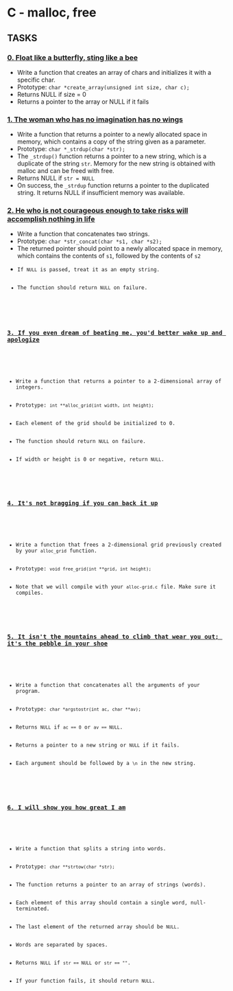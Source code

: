 <h1>C - malloc, free</h1>
    <h2>TASKS</h2>
    <h3><a href="0-create_array.c">0. Float like a butterfly, sting like a bee</a></h3>
    <ul>
        <li>Write a function that creates an array of chars and initializes it with a specific char.</li>
        <li>Prototype: <code>char *create_array(unsigned int size, char c);</code></li>
        <li>Returns NULL if size = 0</li>
        <li>Returns a pointer to the array or NULL if it fails</li>
    </ul>
    <h3><a href="1-strdup.c">1. The woman who has no imagination has no wings</a></h3>
    <ul>
        <li>Write a function that returns a pointer to a newly allocated space in memory, which contains a copy of the string given as a parameter.</li>
        <li>Prototype: <code>char *_strdup(char *str);</code></li>
        <li>The <code>_strdup()</code> function returns a pointer to a new string, which is a duplicate of the string <code>str</code>. Memory for the new string is obtained with malloc and can be freed with free.</li>
        <li>Returns NULL if <code>str = NULL</code></li>
        <li>On success, the <code>_strdup</code> function returns a pointer to the duplicated string. It returns NULL if insufficient memory was available.</li>
    </ul>
    <h3><a href="2-str_concat.c">2. He who is not courageous enough to take risks will accomplish nothing in life</a></h3>
    <ul>
        <li>Write a function that concatenates two strings.</li>
        <li>Prototype: <code>char *str_concat(char *s1, char *s2);</code></li>
        <li>The returned pointer should point to a newly allocated space in memory, which contains the contents of <code>s1</code>, followed by the contents of <code>s2</code, and null-terminated.</li>
        <li>If <code>NULL</code> is passed, treat it as an empty string.</li>
        <li>The function should return <code>NULL</code> on failure.</li>
    </ul>
    <h3><a href="3-alloc_grid.c">3. If you even dream of beating me, you'd better wake up and apologize</a></h3>
    <ul>
        <li>Write a function that returns a pointer to a 2-dimensional array of integers.</li>
        <li>Prototype: <code>int **alloc_grid(int width, int height);</code></li>
        <li>Each element of the grid should be initialized to 0.</li>
        <li>The function should return <code>NULL</code> on failure.</li>
        <li>If width or height is 0 or negative, return <code>NULL</code>.</li>
    </ul>
    <h3><a href="4-free_grid.c">4. It's not bragging if you can back it up</a></h3>
    <ul>
        <li>Write a function that frees a 2-dimensional grid previously created by your <code>alloc_grid</code> function.</li>
        <li>Prototype: <code>void free_grid(int **grid, int height);</code></li>
        <li>Note that we will compile with your <code>alloc-grid.c</code> file. Make sure it compiles.</li>
    </ul>
    <h3><a href="100-argstostr.c">5. It isn't the mountains ahead to climb that wear you out; it's the pebble in your shoe</a></h3>
    <ul>
        <li>Write a function that concatenates all the arguments of your program.</li>
        <li>Prototype: <code>char *argstostr(int ac, char **av);</code></li>
        <li>Returns <code>NULL</code> if <code>ac == 0</code> or <code>av == NULL</code>.</li>
        <li>Returns a pointer to a new string or <code>NULL</code> if it fails.</li>
        <li>Each argument should be followed by a <code>\n</code> in the new string.</li>
    </ul>
    <h3><a href="101-strtow.c">6. I will show you how great I am</a></h3>
    <ul>
        <li>Write a function that splits a string into words.</li>
        <li>Prototype: <code>char **strtow(char *str);</code></li>
        <li>The function returns a pointer to an array of strings (words).</li>
        <li>Each element of this array should contain a single word, null-terminated.</li>
        <li>The last element of the returned array should be <code>NULL</code>.</li>
        <li>Words are separated by spaces.</li>
        <li>Returns <code>NULL</code> if <code>str == NULL</code> or <code>str == ""</code>.</li>
        <li>If your function fails, it should return <code>NULL</code>.</li>
    </ul>
